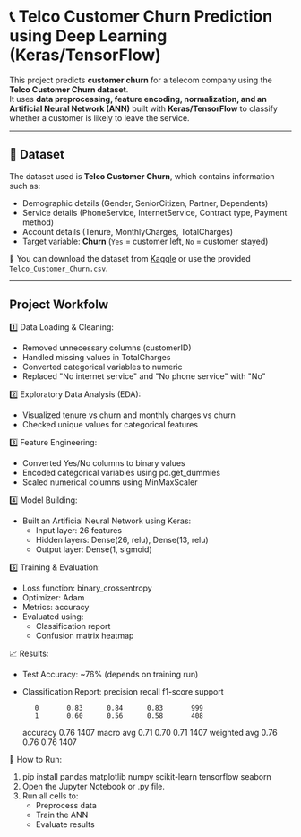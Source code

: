 # 📞 Telco Customer Churn Prediction using Deep Learning (Keras/TensorFlow)

This project predicts **customer churn** for a telecom company using the **Telco Customer Churn dataset**.  
It uses **data preprocessing, feature encoding, normalization, and an Artificial Neural Network (ANN)** built with **Keras/TensorFlow** to classify whether a customer is likely to leave the service.

---

## 📂 Dataset
The dataset used is **Telco Customer Churn**, which contains information such as:
- Demographic details (Gender, SeniorCitizen, Partner, Dependents)
- Service details (PhoneService, InternetService, Contract type, Payment method)
- Account details (Tenure, MonthlyCharges, TotalCharges)
- Target variable: **Churn** (`Yes` = customer left, `No` = customer stayed)

📌 You can download the dataset from [Kaggle](https://www.kaggle.com/datasets/blastchar/telco-customer-churn) or use the provided `Telco_Customer_Churn.csv`.

---

## Project Workfolw
1️⃣ Data Loading & Cleaning:
  - Removed unnecessary columns (customerID)
  - Handled missing values in TotalCharges
  - Converted categorical variables to numeric
  - Replaced "No internet service" and "No phone service" with "No"
    
2️⃣ Exploratory Data Analysis (EDA):
  - Visualized tenure vs churn and monthly charges vs churn
  - Checked unique values for categorical features

3️⃣ Feature Engineering:
  - Converted Yes/No columns to binary values
  - Encoded categorical variables using pd.get_dummies
  - Scaled numerical columns using MinMaxScaler

4️⃣ Model Building:
  - Built an Artificial Neural Network using Keras:
      - Input layer: 26 features
      - Hidden layers: Dense(26, relu), Dense(13, relu)
      - Output layer: Dense(1, sigmoid)

5️⃣ Training & Evaluation:
  - Loss function: binary_crossentropy
  - Optimizer: Adam
  - Metrics: accuracy
  - Evaluated using:
      - Classification report
      - Confusion matrix heatmap

📈 Results:
  - Test Accuracy: ~76% (depends on training run)
  - Classification Report:
                    precision    recall  f1-score   support

           0       0.83      0.84      0.83       999
           1       0.60      0.56      0.58       408

    accuracy                           0.76      1407
   macro avg       0.71      0.70      0.71      1407
weighted avg       0.76      0.76      0.76      1407

🚀 How to Run:
  1. pip install pandas matplotlib numpy scikit-learn tensorflow seaborn
  2. Open the Jupyter Notebook or .py file.
  3. Run all cells to:
       - Preprocess data
       - Train the ANN
       - Evaluate results

